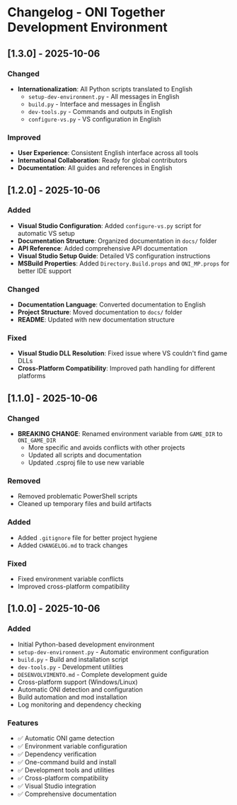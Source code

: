 # Changelog - ONI Together Development Environment

## [1.3.0] - 2025-10-06

### Changed
- **Internationalization**: All Python scripts translated to English
  - `setup-dev-environment.py` - All messages in English
  - `build.py` - Interface and messages in English  
  - `dev-tools.py` - Commands and outputs in English
  - `configure-vs.py` - VS configuration in English

### Improved
- **User Experience**: Consistent English interface across all tools
- **International Collaboration**: Ready for global contributors
- **Documentation**: All guides and references in English

## [1.2.0] - 2025-10-06

### Added
- **Visual Studio Configuration**: Added `configure-vs.py` script for automatic VS setup
- **Documentation Structure**: Organized documentation in `docs/` folder
- **API Reference**: Added comprehensive API documentation
- **Visual Studio Setup Guide**: Detailed VS configuration instructions
- **MSBuild Properties**: Added `Directory.Build.props` and `ONI_MP.props` for better IDE support

### Changed
- **Documentation Language**: Converted documentation to English
- **Project Structure**: Moved documentation to `docs/` folder
- **README**: Updated with new documentation structure

### Fixed
- **Visual Studio DLL Resolution**: Fixed issue where VS couldn't find game DLLs
- **Cross-Platform Compatibility**: Improved path handling for different platforms

## [1.1.0] - 2025-10-06

### Changed
- **BREAKING CHANGE**: Renamed environment variable from `GAME_DIR` to `ONI_GAME_DIR`
  - More specific and avoids conflicts with other projects
  - Updated all scripts and documentation
  - Updated .csproj file to use new variable

### Removed
- Removed problematic PowerShell scripts
- Cleaned up temporary files and build artifacts

### Added
- Added `.gitignore` file for better project hygiene
- Added `CHANGELOG.md` to track changes

### Fixed
- Fixed environment variable conflicts
- Improved cross-platform compatibility

## [1.0.0] - 2025-10-06

### Added
- Initial Python-based development environment
- `setup-dev-environment.py` - Automatic environment configuration
- `build.py` - Build and installation script
- `dev-tools.py` - Development utilities
- `DESENVOLVIMENTO.md` - Complete development guide
- Cross-platform support (Windows/Linux)
- Automatic ONI detection and configuration
- Build automation and mod installation
- Log monitoring and dependency checking

### Features
- ✅ Automatic ONI game detection
- ✅ Environment variable configuration
- ✅ Dependency verification
- ✅ One-command build and install
- ✅ Development tools and utilities
- ✅ Cross-platform compatibility
- ✅ Visual Studio integration
- ✅ Comprehensive documentation
